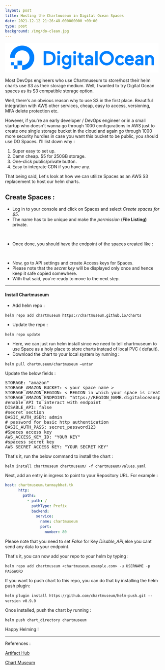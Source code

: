 ```yaml
---
layout: post
title: Hosting the Chartmuseum in Digital Ocean Spaces
date: 2021-12-12 21:26:48.000000000 +00:00
type: post
background: /img/do-clean.jpg
---
```

![image info](/img/posts/vlz-1.png)

<p>Most DevOps engineers who use Chartmuseum to store/host their helm charts use S3 as their storage medium. Well, I wanted to try Digital Ocean spaces as its S3 compatible storage option.</p>
  
  
<p>Well, there's an obvious reason why to use S3 in the first place. Beautiful integration with AWS other services, cheap, easy to access, versioning, MFA delete protection etc.</p>
  
  
<p>However, if you're an early developer / DevOps engineer or in a small startup who doesn't wanna go through 1000 configurations in AWS just to create one single storage bucket in the cloud and again go through 1000 more security hurdles in case you want this bucket to be public, you should use DO Spaces. I'll list down why :</p>
  
  
<ol>
<li>Super easy to set up.</li>
<li>Damn cheap. $5 for 250GB storage.</li>
<li>One-click public/private button.</li>
<li>Easy to integrate CDN if you have any.</li>
</ol>
 
  
<p>That being said, Let's look at how we can utilize Spaces as an AWS S3 replacement to host our helm charts.</p>
  
<h2 id="create-spaces">Create Spaces :</h2>
   
<ul>
<li>Log in to your console and click on Spaces and select <em>Create spaces for $5</em>.</li>
<li>The name has to be unique and make the <em>permission</em> (<strong>File Listing)</strong> private.</li>
</ul>
 
<figure class="wp-block-image size-large"><img src="{{ site.baseurl }}/img/posts/d1.png?w=1024" alt="" class="wp-image-401" /></figure>
 
 
<ul>
<li>Once done, you should have the endpoint of the spaces created like :</li>
</ul>
 
<figure class="wp-block-image size-large"><img src="{{ site.baseurl }}/img/posts/d2.png?w=1024" alt="" class="wp-image-402" /></figure>
 
 
<ul>
<li>Now, go to API settings and create Access keys for Spaces.</li>
<li>Please note that the <em>secret key</em> will be displayed only once and hence keep it safe copied somewhere.</li>
<li>With that said, you're ready to move to the next step.</li>
</ul>
 
  <hr class="wp-block-separator" />

  
<h4 id="install-chartmuseum">Install Chartmuseum</h4>
   
 
<ul>
<li>Add helm repo :</li>
</ul>
 
  
<p><code>helm repo add chartmuseum https://chartmuseum.github.io/charts</code></p>
  
 
<ul>
<li>Update the repo :</li>
</ul>
 
  
<p>           <code>helm repo update</code></p>
  
 
<ul>
<li>Here, we can just run helm install since we need to tell chartmuseum to use Space as a holy place to store charts instead of local PVC ( default).</li>
<li>Download the chart to your local system by running :</li>
</ul>
 
  
<p><code>helm pull chartmuseum/chartmuseum —untar</code></p>
<p></p>
Update the below fields :
<p></p>
<pre>
STORAGE: "amazon"
STORAGE_AMAZON_BUCKET: < your space name >
STORAGE_AMAZON_REGION: < REGION in which your space is created>
STORAGE_AMAZON_ENDPOINT: "https://REGION_NAME.digitaloceanspaces.com"
#enable API to interact with endpoint 
DISABLE_API: false
#secret section
BASIC_AUTH_USER: admin  
# password for basic http authentication
BASIC_AUTH_PASS: secret_password123
#Spaces access key
AWS_ACCESS_KEY_ID: "YOUR KEY"
#spacess secret key
AWS_SECRET_ACCESS_KEY: "YOUR SECRET KEY"
</pre>
  
<p>That's it, run the below command to install the chart :</p>
<p><code>helm install chartmuseum chartmuseum/ -f chartmuseum/values.yaml</code></p>
<p> Next, add an entry in ingress to point to your Repository URL. For example :</p>
  
```yml   
host: chartmuseum.tanmaybhat.tk
      http:
        paths:
          - path: /
            pathType: Prefix
            backend:
              service:
                name: chartmuseum
                port:
                  number: 80
```    
  
<p>Please note that you need to set <em>False </em>for Key <em>Disable_API</em>,else you cant send any data to your endpoint.</p>
  
  
<p>That's it, you can now add your repo to your helm by typing :</p>
  
  
<p><code>helm repo add chartmuseum &lt;chartmuseum.example.com&gt; -u USERNAME -p PASSWORD</code></p>
  
  
<p>If you want to push chart to this repo, you can do that by installing the helm push plugin:</p>
  
  
<p><code>helm plugin install https://github.com/chartmuseum/helm-push.git --version v0.9.0</code></p>
  
  
<p>Once installed, push the chart by running :</p>
  
  
<p><code>helm push chart_directory chartmuseum</code></p>
  
  
<p>Happy Helming !</p>
  
---
   
  
<p>References :</p>
  
  
[Artifact Hub](https://artifacthub.io/packages/helm/chartmuseum/chartmuseum)
  
  
[Chart Museum](https://chartmuseum.com)
  

